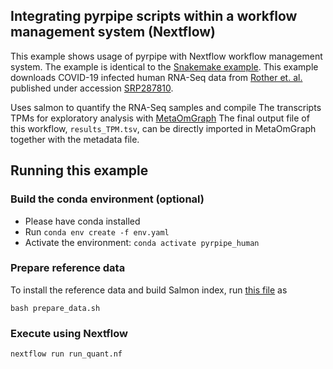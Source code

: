 
## Integrating pyrpipe scripts within a workflow management system (Nextflow)
This example shows usage of pyrpipe with Nextflow workflow management system. The example is identical to the [Snakemake example](https://github.com/urmi-21/pyrpipe/tree/master/case_studies/Covid_RNA-Seq).
This example downloads COVID-19 infected human RNA-Seq data from [Rother et. al.](https://www.medrxiv.org/content/10.1101/2020.06.08.20122143v1) published under accession [SRP287810](https://trace.ncbi.nlm.nih.gov/Traces/sra/?study=SRP287810).

Uses salmon to quantify the RNA-Seq samples and compile The transcripts TPMs for exploratory analysis with [MetaOmGraph](https://github.com/urmi-21/MetaOmGraph)
The final output file of this workflow, `results_TPM.tsv`, can be directly imported in MetaOmGraph together with the metadata file.



## Running this example

### Build the conda environment (optional)
* Please have conda installed
* Run `conda env create -f env.yaml`
* Activate the environment: `conda activate pyrpipe_human`

### Prepare reference data
To install the reference data and build Salmon index, run [this file]() as 

`bash prepare_data.sh`

### Execute using Nextflow

`nextflow run run_quant.nf`